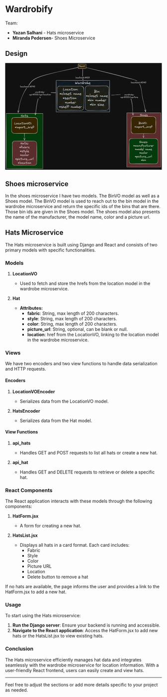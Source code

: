 # Wardrobify

Team:

* **Yazan Salhani** - Hats microservice
* **Miranda Pedersen**- Shoes Microservice

## Design
![An excalidraw gragh to show the architecture of the project](image.png)


## Shoes microservice

In the shoes microservice I have two models. The BinVO model as well as a Shoes model. The BinVO model is used to reach out to the bin model in the wardrobe microservice and return the specific ids of the bins that are there. Those bin ids are given in the Shoes model. The shoes model also presents the name of the manufacturer, the model name, color and a picture url.



## Hats Microservice

The Hats microservice is built using Django and React and consists of two primary models with specific functionalities.

### Models

1. **LocationVO**
   - Used to fetch and store the hrefs from the location model in the wardrobe microservice.

2. **Hat**
   - **Attributes:**
     - **fabric**: String, max length of 200 characters.
     - **style**: String, max length of 200 characters.
     - **color**: String, max length of 200 characters.
     - **picture_url**: String, optional, can be blank or null.
     - **location**: href from the LocationVO, linking to the location model in the wardrobe microservice.

### Views

We have two encoders and two view functions to handle data serialization and HTTP requests.

#### Encoders

1. **LocationVOEncoder**
   - Serializes data from the LocationVO model.

2. **HatsEncoder**
   - Serializes data from the Hat model.

#### View Functions

1. **api_hats**
   - Handles GET and POST requests to list all hats or create a new hat.

2. **api_hat**
   - Handles GET and DELETE requests to retrieve or delete a specific hat.

### React Components

The React application interacts with these models through the following components:

1. **HatForm.jsx**
   - A form for creating a new hat.

2. **HatsList.jsx**
   - Displays all hats in a card format. Each card includes:
     - Fabric
     - Style
     - Color
     - Picture URL
     - Location
     - Delete button to remove a hat

If no hats are available, the page informs the user and provides a link to the HatForm.jsx to add a new hat.

### Usage

To start using the Hats microservice:

1. **Run the Django server**: Ensure your backend is running and accessible.
2. **Navigate to the React application**: Access the HatForm.jsx to add new hats or the HatsList.jsx to view existing hats.

### Conclusion

The Hats microservice efficiently manages hat data and integrates seamlessly with the wardrobe microservice for location information. With a user-friendly React frontend, users can easily create and view hats.

---

Feel free to adjust the sections or add more details specific to your project as needed.
